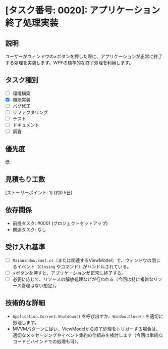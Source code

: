 # [タスク番号: 0020]: アプリケーション終了処理実装

## 説明

ユーザーがウィンドウの×ボタンを押した際に、アプリケーションが正常に終了する処理を実装します。WPFの標準的な終了処理を利用します。

## タスク種別

- [ ] 環境構築
- [x] 機能実装
- [ ] バグ修正
- [ ] リファクタリング
- [ ] テスト
- [ ] ドキュメント
- [ ] 調査

## 優先度

低

## 見積もり工数

[ストーリーポイント: 1] (約0.5日)

## 依存関係

- 前提タスク: #0001 (プロジェクトセットアップ)
- 関連タスク: なし

## 受け入れ基準

- [ ] `MainWindow.xaml.cs`（または関連するViewModel）で、ウィンドウの閉じるイベント（`Closing` やコマンド）がハンドルされている。
- [ ] ×ボタンを押すと、アプリケーションが正常に終了する。
- [ ] 必要に応じて、リソースの解放処理などが行われる（今回は特に複雑なリソース管理はない想定）。

## 技術的な詳細

- `Application.Current.Shutdown()` を呼び出すか、`Window.Close()` を適切に処理します。
- MVVMパターンに従い、ViewModelから終了処理をトリガーする場合は、適切なメッセージングやイベント集約の仕組みを検討します（今回は単純なコードビハインドでの処理も可）。
